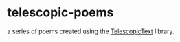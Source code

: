 # telescopic-poems

a series of poems created using the [TelescopicText](https://github.com/jackyzha0/telescopic-text) library.
